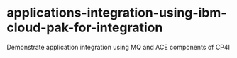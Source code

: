 # applications-integration-using-ibm-cloud-pak-for-integration
Demonstrate application integration using MQ and ACE components of CP4I
